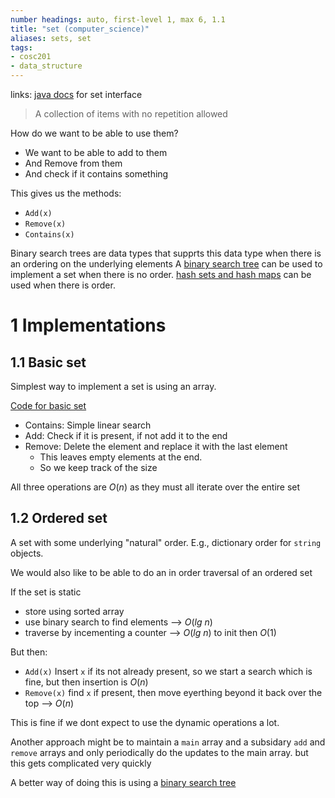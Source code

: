 ```yaml
---
number headings: auto, first-level 1, max 6, 1.1
title: "set (computer_science)"
aliases: sets, set
tags: 
- cosc201
- data_structure
---
```


links: [java docs](https://docs.oracle.com/javase/7/docs/api/java/util/Set.html) for set interface

> A collection of items with no repetition allowed

How do we want to be able to use them? 
- We want to be able to add to them
- And Remove from them
- And check if it contains something

This gives us the methods:
- `Add(x)`
- `Remove(x)`
- `Contains(x)`

Binary search trees are data types that supprts this data type when there is an ordering on the underlying elements
A [binary search tree](notes/binary-search-tree.md) can be used to implement a set when there is no order. [hash sets and hash maps](notes/hash-map.md) can be used when there is order.

# 1 Implementations
## 1.1 Basic set

Simplest way to implement a set is using an array.

[Code for basic set](https://blackboard.otago.ac.nz/bbcswebdav/pid-2890167-dt-content-rid-18354837_1/courses/COSC201_S1DNIE_2022/BasicSet.java)

- Contains: Simple linear search
- Add: Check if it is present, if not add it to the end
- Remove: Delete the element and replace it with the last element
	- This leaves empty elements at the end.
	- So we keep track of the size

All three operations are $O(n)$ as they must all iterate over the entire set

## 1.2 Ordered set

A set with some underlying "natural" order. E.g., dictionary order for `string` objects.

We would also like to be able to do an in order traversal of an ordered set

If the set is static
- store using sorted array
- use binary search to find elements --> $O(lg\ n)$
- traverse by incementing a counter --> $O(lg\ n)$ to init then $O(1)$

But then:
- `Add(x)` Insert `x` if its not already present, so we start a search which is fine, but then insertion is $O(n)$ 
- `Remove(x)` find `x` if present, then move eyerthing beyond it back over the top --> $O(n)$

This is fine if we dont expect to use the dynamic operations a lot. 

Another approach might be to maintain a `main` array and a subsidary `add` and `remove` arrays and only periodically do the updates to the main array. but this gets complicated very quickly

A better way of doing this is using a [binary search tree](notes/binary-search-tree.md) 
